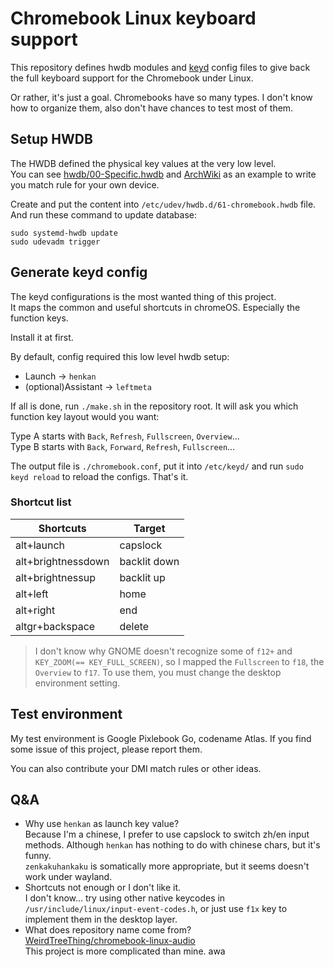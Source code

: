 # Chromebook Linux keyboard support

This repository defines hwdb modules and [keyd](https://github.com/rvaiya/keyd) config files to give back the full keyboard support for the Chromebook under Linux.

Or rather, it's just a goal. Chromebooks have so many types. I don't know how to organize them, also don't have chances to test most of them.

## Setup HWDB

The HWDB defined the physical key values at the very low level.\
You can see [hwdb/00-Specific.hwdb](hwdb/00-Specific.hwdb) and [ArchWiki](https://wiki.archlinux.org/title/Map_scancodes_to_keycodes#Remap_specific_device) as an example to write you match rule for your own device.

Create and put the content into `/etc/udev/hwdb.d/61-chromebook.hwdb` file.\
And run these command to update database:

```shell
sudo systemd-hwdb update
sudo udevadm trigger
```

## Generate keyd config

The keyd configurations is the most wanted thing of this project.\
It maps the common and useful shortcuts in chromeOS. Especially the function keys.

Install it at first.

By default, config required this low level hwdb setup:

- Launch -> `henkan`
- (optional)Assistant -> `leftmeta`

If all is done, run `./make.sh` in the repository root. It will ask you which function key layout would you want:

Type A starts with `Back`, `Refresh`, `Fullscreen`, `Overview`...\
Type B starts with `Back`, `Forward`, `Refresh`, `Fullscreen`...

The output file is `./chromebook.conf`, put it into `/etc/keyd/` and run `sudo keyd reload` to reload the configs. That's it.

### Shortcut list

|Shortcuts|Target|
|--|--|
|alt+launch|capslock|
|alt+brightnessdown|backlit down|
|alt+brightnessup|backlit up|
|alt+left|home|
|alt+right|end|
|altgr+backspace|delete|

> I don't know why GNOME doesn't recognize some of `f12+` and `KEY_ZOOM(== KEY_FULL_SCREEN)`, so I mapped the `Fullscreen` to `f18`, the `Overview` to `f17`. To use them, you must change the desktop environment setting.

## Test environment

My test environment is Google Pixlebook Go, codename Atlas. If you find some issue of this project, please report them.

You can also contribute your DMI match rules or other ideas.

## Q&A

- Why use `henkan` as launch key value?\
  Because I'm a chinese, I prefer to use capslock to switch zh/en input methods. Although `henkan` has nothing to do with chinese chars, but it's funny.\
  `zenkakuhankaku` is somatically more appropriate, but it seems doesn't work under wayland.
- Shortcuts not enough or I don't like it.\
  I don't know... try using other native keycodes in `/usr/include/linux/input-event-codes.h`, or just use `f1x` key to implement them in the desktop layer.
- What does repository name come from?\
  [WeirdTreeThing/chromebook-linux-audio](https://github.com/WeirdTreeThing/chromebook-linux-audio)\
  This project is more complicated than mine. awa
